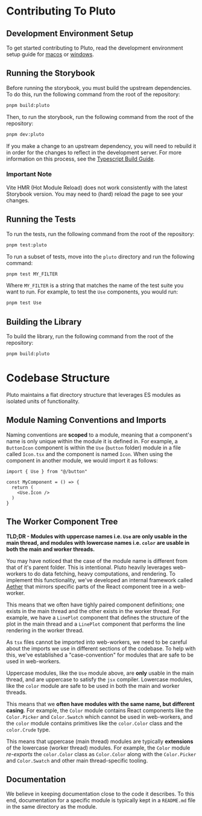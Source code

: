 # Contributing To Pluto

## Development Environment Setup

To get started contributing to Pluto, read the development environment setup guide for
[macos](../docs/tech/setup-macos.md) or [windows](../docs/tech/setup-windows.md).

## Running the Storybook

Before running the storybook, you must build the upstream dependencies.
To do this, run the following command from the root of the repository:

```bash
pnpm build:pluto
```

Then, to run the storybook, run the following command from the root of the repository:

```bash
pnpm dev:pluto
```

If you make a change to an upstream dependency, you will need to rebuild
it in order for the changes to reflect in the development server. For more
information on this process, see the [Typescript Build Guide](../docs/tech/typescript/build.md).

### Important Note

Vite HMR (Hot Module Reload) does not work consistently with the latest Storybook
version. You may need to (hard) reload the page to see your changes.

## Running the Tests

To run the tests, run the following command from the root of the repository:

```bash
pnpm test:pluto
```

To run a subset of tests, move into the `pluto` directory and run the following command:

```bash
pnpm test MY_FILTER
```

Where `MY_FILTER` is a string that matches the name of the test suite you want to run.
For example, to test the `Use` components, you would run:

```bash
pnpm test Use
```

## Building the Library

To build the library, run the following command from the root of the repository:

```bash
pnpm build:pluto
```

# Codebase Structure

Pluto maintains a flat directory structure that leverages ES modules as isolated units of functionality.

## Module Naming Conventions and Imports

Naming conventions are **scoped** to a module, meaning that a component's name is only
unique within the module it is defined in. For example, a `ButtonIcon` component is
within the `Use` (`button` folder) module in a file called `Icon.tsx` and the
component is named `Icon`. When using the component in another module, we would import
it as follows:

```tsx
import { Use } from "@/button"

const MyComponent = () => {
  return (
    <Use.Icon />
  )
}
```

## The Worker Component Tree

**TLD;DR - Modules with uppercase names i.e. `Use` are only usable in the main
thread, and modules with lowercase names i.e. `color` are usable in both the main and
worker threads.**

You may have noticed that the case of the module name is different from that of it's
parent folder. This is intentional. Pluto heavily leverages web-workers to do data
fetching, heavy computations, and rendering. To implement this functionality, we've
developed an internal framework called [Aether](src/aether/README.md) that mirrors
specific parts of the React component tree in a web-worker.

This means that we often have tighly paired component definitions; one exists in the
main thread and the other exists in the worker thread. For example, we have a `LinePlot`
component that defines the structure of the plot in the main thread and a `LinePlot`
component that performs the line rendering in the worker thread.

As `tsx` files cannot be imported into web-workers, we need to be careful about the
imports we use in different sections of the codebase. To help with this, we've
established a "case-convention" for modules that are safe to be used in web-workers.

Uppercase modules, like the `Use` module above, are **only** usable in the main
thread, and are uppercase to satisfy the `jsx` compiler. Lowercase modules, like the
`color` module are safe to be used in both the main and worker threads.

This means that we **often have modules with the same name, but different casing**. For
example, the `Color` module contains React components like the `Color.Picker` and
`Color.Swatch` which cannot be used in web-workers, and the `color` module contains
primitives like the `color.Color` class and the `color.Crude` type.

This means that uppercase (main thread) modules are typically **extensions** of the
lowercase (worker thread) modules. For example, the `Color` module *re-exports* the
`color.Color` class as `Color.Color` along with the `Color.Picker` and `Color.Swatch`
and other main thread-specific tooling.

## Documentation

We believe in keeping documentation close to the code it describes. To this end,
documentation for a specific module is typically kept in a `README.md` file in the
same directory as the module.
